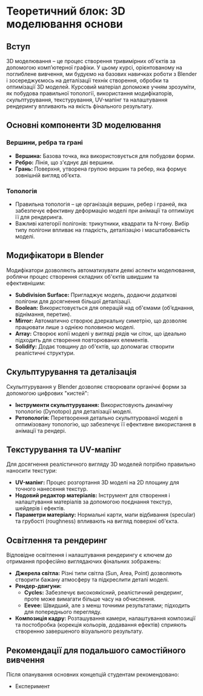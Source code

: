 # Теоретичний блок: 3D моделювання основи

## Вступ

3D моделювання – це процес створення тривимірних об'єктів за допомогою комп’ютерної графіки. У цьому курсі, орієнтованому на поглиблене вивчення, ми будуємо на базових навичках роботи з Blender і зосереджуємось на деталізації технік створення, обробки та оптимізації 3D моделей. Курсовий матеріал допоможе учням зрозуміти, як побудова правильної топології, використання модифікаторів, скульптурування, текстурування, UV-мапінг та налаштування рендерингу впливають на якість фінального результату.

## Основні компоненти 3D моделювання

### Вершини, ребра та грані
- **Вершина:** Базова точка, яка використовується для побудови форми.
- **Ребро:** Лінія, що з'єднує дві вершини.
- **Грань:** Поверхня, утворена групою вершин та ребер, яка формує зовнішній вигляд об’єкта.

### Топологія
- Правильна топологія – це організація вершин, ребер і граней, яка забезпечує ефективну деформацію моделі при анімації та оптимізує її для рендеринга.
- Важливі категорії полігонів: трикутники, квадрати та N-гону. Вибір типу полігони впливає на гладкість, деталізацію і масштабованість моделі.

## Модифікатори в Blender

Модифікатори дозволяють автоматизувати деякі аспекти моделювання, роблячи процес створення складних об'єктів швидшим та ефективнішим:
- **Subdivision Surface:** Пригладжує модель, додаючи додаткові полігони для досягнення більшої деталізації.
- **Boolean:** Використовується для операцій над об'ємами (об’єднання, віднімання, перетин).
- **Mirror:** Автоматично створює дзеркальну симетрію, що дозволяє працювати лише з однією половиною моделі.
- **Array:** Створює копії моделі у вигляді рядів чи сіток, що ідеально підходить для створення повторюваних елементів.
- **Solidify:** Додає товщину до об'єктів, що допомагає створити реалістичні структури.

## Скульптурування та деталізація

Скульптурування у Blender дозволяє створювати органічні форми за допомогою цифрових "кистей":
- **Інструменти скульптурування:** Використовують динамічну топологію (Dynotopo) для деталізації моделі.
- **Ретопологія:** Перетворення детально скульптурованої моделі в оптимізовану топологію, що забезпечує її ефективне використання в анімації та рендері.

## Текстурування та UV-мапінг

Для досягнення реалістичного вигляду 3D моделей потрібно правильно наносити текстури:
- **UV-мапінг:** Процес розгортання 3D моделі на 2D площину для точного нанесення текстур.
- **Нодовий редактор матеріалів:** Інструмент для створення і налаштування матеріалів за допомогою поєднання текстур, шейдерів і ефектів.
- **Параметри матеріалу:** Нормальні карти, мапи відбивання (specular) та грубості (roughness) впливають на вигляд поверхні об'єкта.

## Освітлення та рендеринг

Відповідне освітлення і налаштування рендерингу є ключем до отримання професійно виглядаючих фінальних зображень:
- **Джерела світла:** Різні типи світла (Sun, Area, Point) дозволяють створити бажану атмосферу та підкреслити деталі моделі.
- **Рендер-двигуни:**
  - **Cycles:** Забезпечує високоякісний, реалістичний рендеринг, проте може вимагати більше часу на обчислення.
  - **Eevee:** Швидший, але з менш точними результатами; підходить для попереднього перегляду.
- **Композиція кадру:** Розташування камери, налаштування композиції та постобробка (корекція кольорів, додавання ефектів) сприяють створенню завершеного візуального результату.

## Рекомендації для подальшого самостійного вивчення

Після опанування основних концепцій студентам рекомендовано:
- Експеримент

